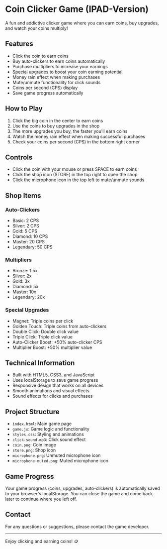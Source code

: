 # Coin Clicker Game (IPAD-Version)

A fun and addictive clicker game where you can earn coins, buy upgrades, and watch your coins multiply!

## Features

- Click the coin to earn coins
- Buy auto-clickers to earn coins automatically
- Purchase multipliers to increase your earnings
- Special upgrades to boost your coin earning potential
- Money rain effect when making purchases
- Mute/unmute functionality for click sounds
- Coins per second (CPS) display
- Save game progress automatically

## How to Play

1. Click the big coin in the center to earn coins
2. Use the coins to buy upgrades in the shop
3. The more upgrades you buy, the faster you'll earn coins
4. Watch the money rain effect when making successful purchases
5. Check your coins per second (CPS) in the bottom right corner

## Controls

- Click the coin with your mouse or press SPACE to earn coins
- Click the shop icon (STORE) in the top right to open the shop
- Click the microphone icon in the top left to mute/unmute sounds

## Shop Items

### Auto-Clickers
- Basic: 2 CPS
- Silver: 2 CPS
- Gold: 5 CPS
- Diamond: 10 CPS
- Master: 20 CPS
- Legendary: 50 CPS

### Multipliers
- Bronze: 1.5x
- Silver: 2x
- Gold: 3x
- Diamond: 5x
- Master: 10x
- Legendary: 20x

### Special Upgrades
- Magnet: Triple coins per click
- Golden Touch: Triple coins from auto-clickers
- Double Click: Double click value
- Triple Click: Triple click value
- Auto-Clicker Boost: +50% auto-clicker CPS
- Multiplier Boost: +50% multiplier value

## Technical Information

- Built with HTML5, CSS3, and JavaScript
- Uses localStorage to save game progress
- Responsive design that works on all devices
- Smooth animations and visual effects
- Sound effects for clicks and purchases

## Project Structure

- `index.html`: Main game page
- `game.js`: Game logic and functionality
- `styles.css`: Styling and animations
- `click-sound.mp3`: Click sound effect
- `coin.png`: Coin image
- `store.png`: Shop icon
- `microphone.png`: Unmuted microphone icon
- `microphone-muted.png`: Muted microphone icon

## Game Progress

Your game progress (coins, upgrades, auto-clickers) is automatically saved to your browser's localStorage. You can close the game and come back later to continue where you left off.

## Contact

For any questions or suggestions, please contact the game developer.

---

Enjoy clicking and earning coins! 🪙
